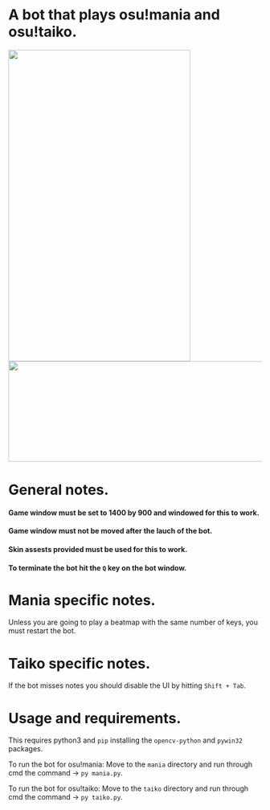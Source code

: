 # A bot that plays osu!mania and osu!taiko.


<p float="left">
  <img src="https://user-images.githubusercontent.com/80072600/119259630-a0bf3d00-bbbe-11eb-96c5-c0ce6019c89f.gif" width="362" height="620" />
  <img src="https://user-images.githubusercontent.com/80072600/119258685-5340d100-bbba-11eb-8a2a-5a7f9c6b6a75.gif" width="600" height="200" />
</p>

# General notes.
#### Game window must be set to 1400 by 900 and windowed for this to work.
#### Game window must not be moved after the lauch of the bot.
#### Skin assests provided must be used for this to work.
#### To terminate the bot hit the ```Q``` key on the bot window.

# Mania specific notes.
Unless you are going to play a beatmap with the same number of keys, you must restart the bot.

# Taiko specific notes.
If the bot misses notes you should disable the UI by hitting ```Shift + Tab```.

# Usage and requirements.

This requires python3 and ```pip``` installing the ```opencv-python``` and ```pywin32``` packages.

To run the bot for osu!mania:
Move to the ```mania``` directory and run through cmd the command -> ```py mania.py```.

To run the bot for osu!taiko:
Move to the ```taiko``` directory and run through cmd the command -> ```py taiko.py```.
